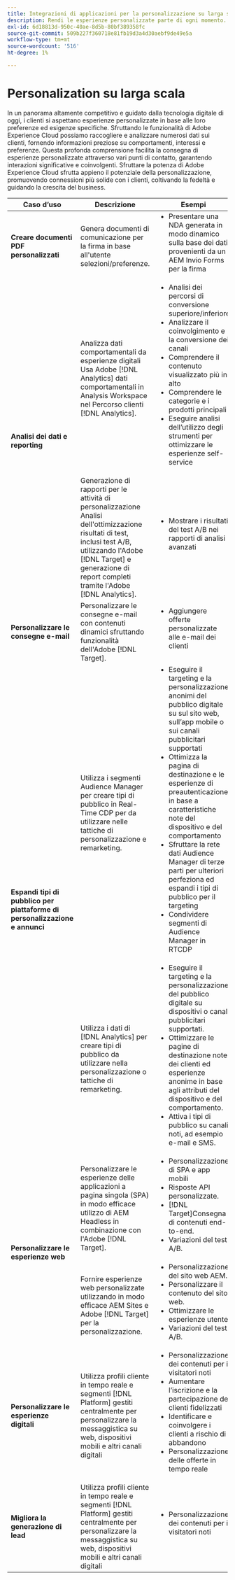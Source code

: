 ```yaml
---
title: Integrazioni di applicazioni per la personalizzazione su larga scala
description: Rendi le esperienze personalizzate parte di ogni momento.
exl-id: 6d18813d-950c-40ae-8d5b-80bf389358fc
source-git-commit: 509b227f360718e81fb19d3a4d30aebf9de49e5a
workflow-type: tm+mt
source-wordcount: '516'
ht-degree: 1%

---
```


# Personalization su larga scala

In un panorama altamente competitivo e guidato dalla tecnologia digitale di oggi, i clienti si aspettano esperienze personalizzate in base alle loro preferenze ed esigenze specifiche. Sfruttando le funzionalità di Adobe Experience Cloud possiamo raccogliere e analizzare numerosi dati sui clienti, fornendo informazioni preziose su comportamenti, interessi e preferenze. Questa profonda comprensione facilita la consegna di esperienze personalizzate attraverso vari punti di contatto, garantendo interazioni significative e coinvolgenti. Sfruttare la potenza di Adobe Experience Cloud sfrutta appieno il potenziale della personalizzazione, promuovendo connessioni più solide con i clienti, coltivando la fedeltà e guidando la crescita del business.

<table>
 <thead>
    <tr>
      <th>Caso d’uso</th>
      <th>Descrizione</th>
      <th>Esempi</th>
      <th>Applicazioni</th>
    </tr>
  </thead>
  <tbody>
    <tr>
      <td><strong>Creare documenti PDF personalizzati</strong></td>
      <td>
        Genera documenti di comunicazione per la firma in base all'utente
        selezioni/preferenze.
      </td>
      <td>
        <ul style="margin-top: 0;">
          <li>
            Presentare una NDA generata in modo dinamico sulla base dei dati provenienti da un AEM
            Invio Forms per la firma
          </li>
        </ul>
      </td>
      <td>
        <a
          href="../integrations-between-applications/experience-manager/experience-manager-acrobat-sign.md"
          target="_blank"
          rel="noopener noreferrer"
          >AEM Forms e Sign</a
        >
      </td>
    </tr>
    <tr>
      <td rowspan="2"><strong>Analisi dei dati e reporting</strong></td>
      <td>
        Analizza dati comportamentali da esperienze digitali <br />Usa Adobe
        [!DNL Analytics] dati comportamentali in Analysis Workspace nel Percorso clienti
        [!DNL Analytics].
      </td>
      <td>
        <ul style="margin-top: 0;">
          <li>Analisi dei percorsi di conversione superiore/inferiore</li>
          <li>Analizzare il coinvolgimento e la conversione dei canali</li>
          <li>Comprendere il contenuto visualizzato più in alto</li>
          <li>Comprendere le categorie e i prodotti principali</li>
          <li>
            Eseguire analisi dell’utilizzo degli strumenti per ottimizzare le esperienze self-service
          </li>
        </ul>
      </td>
      <td>
        <a
          href="../integrations-between-applications/analytics/analytics-customer-journey-analytics.md"
          target="_blank"
          rel="noopener noreferrer"
          >[!DNL Analytics] e Percorso clienti [!DNL Analytics]</a
        >
      </td>
    </tr>
    <tr>
      <td>
        Generazione di rapporti per le attività di personalizzazione<br />Analisi dell'ottimizzazione
        risultati di test, inclusi test A/B, utilizzando l'Adobe [!DNL Target] e
        generazione di report completi tramite l'Adobe [!DNL Analytics].
      </td>
      <td>
        <ul style="margin-top: 0;">
          <li>Mostrare i risultati del test A/B nei rapporti di analisi avanzati</li>
        </ul>
      </td>
      <td>
        <a
          href="../integrations-between-applications/analytics/analytics-target.md"
          target="_blank"
          rel="noopener noreferrer"
          >[!DNL Analytics] e [!DNL Target]</a
        >
      </td>
    </tr>
    <tr>
      <td><strong>Personalizzare le consegne e-mail</strong></td>
      <td>
        Personalizzare le consegne e-mail con contenuti dinamici sfruttando
        funzionalità dell'Adobe [!DNL Target].
      </td>
      <td>
        <ul style="margin-top: 0;">
          <li>Aggiungere offerte personalizzate alle e-mail dei clienti</li>
        </ul>
      </td>
      <td>
        <a
          href="../integrations-between-applications/campaign//campaign-target.md"
          target="_blank"
          rel="noopener noreferrer"
          >[!DNL Campaign] e [!DNL Target]</a
        >
      </td>
    </tr>
    <tr>
      <td rowspan="2">
        <strong>Espandi tipi di pubblico per piattaforme di personalizzazione e annunci</strong>
      </td>
      <td>
        Utilizza i segmenti Audience Manager per creare tipi di pubblico in Real-Time CDP per
        da utilizzare nelle tattiche di personalizzazione e remarketing.
      </td>
      <td>
        <ul style="margin-top: 0;">
          <li>
            Eseguire il targeting e la personalizzazione anonimi del pubblico digitale su
            sul sito web, sull’app mobile o sui canali pubblicitari supportati
          </li>
          <li>
            Ottimizza la pagina di destinazione e le esperienze di preautenticazione in base a
            caratteristiche note del dispositivo e del comportamento
          </li>
          <li>
            Sfruttare la rete dati Audience Manager di terze parti per ulteriori
            perfeziona ed espandi i tipi di pubblico per il targeting
          </li>
          <li>Condividere segmenti di Audience Manager in RTCDP</li>
        </ul>
      </td>
      <td>
        <a
          href="../integrations-between-applications/aam/aam-rtcdp.md"
          target="_blank"
          rel="noopener noreferrer"
          >Dati cliente in tempo reale e Audience Manager [!DNL Platform]</a
        >
      </td>
    </tr>
    <tr>
      <td>
        Utilizza i dati di [!DNL Analytics] per creare tipi di pubblico da utilizzare nella personalizzazione o
        tattiche di remarketing.
      </td>
      <td>
        <ul style="margin-top: 0;">
          <li>
            Eseguire il targeting e la personalizzazione del pubblico digitale su dispositivi o
            canali pubblicitari supportati.
          </li>
          <li>
            Ottimizzare le pagine di destinazione note dei clienti ed esperienze anonime
            in base agli attributi del dispositivo e del comportamento.
          </li>
          <li>Attiva i tipi di pubblico su canali noti, ad esempio e-mail e SMS.</li>
        </ul>
      </td>
      <td>
        <a
          href="../integrations-between-applications/analytics/analytics-customer-journey-analytics.md"
          target="_blank"
          rel="noopener noreferrer"
          >[!DNL Analytics] e dati cliente in tempo reale [!DNL Platform]</a
        >
      </td>
    </tr>
    <tr>
      <td rowspan="2"><strong>Personalizzare le esperienze web</strong></td>
      <td>
        Personalizzare le esperienze delle applicazioni a pagina singola (SPA) in modo efficace
        utilizzo di AEM Headless in combinazione con l'Adobe [!DNL Target].
      </td>
      <td>
        <ul style="margin-top: 0;">
          <li>Personalizzazione di SPA e app mobili</li>
          <li>Risposte API personalizzate.</li>
          <li>[!DNL Target]Consegna di contenuti end-to-end.</li>
          <li>Variazioni del test A/B.</li>
        </ul>
      </td>
      <td>
        <a
          href="../integrations-between-applications/experience-manager/experience-manager-target.md"
          target="_blank"
          rel="noopener noreferrer"
          >AEM headless e [!DNL Target]</a
        >
      </td>
    </tr>
    <tr>
      <td>
        Fornire esperienze web personalizzate utilizzando in modo efficace AEM Sites
        e Adobe [!DNL Target] per la personalizzazione.
      </td>
      <td>
        <ul style="margin-top: 0;">
          <li>Personalizzazione del sito web AEM.</li>
          <li>Personalizzare il contenuto del sito web.</li>
          <li>Ottimizzare le esperienze utente.</li>
          <li>Variazioni del test A/B.</li>
        </ul>
      </td>
      <td>
        <a
          href="../integrations-between-applications/experience-manager/experience-manager-target.md"
          target="_blank"
          rel="noopener noreferrer"
          >AEM Sites e [!DNL Target]</a
        >
      </td>
    </tr>
    <tr>
      <td><strong>Personalizzare le esperienze digitali</strong></td>
      <td>
        Utilizza profili cliente in tempo reale e segmenti [!DNL Platform] gestiti centralmente
        per personalizzare la messaggistica su web, dispositivi mobili e altri canali digitali
      </td>
      <td>
        <ul style="margin-top: 0;">
          <li>Personalizzazione dei contenuti per i visitatori noti</li>
          <li>Aumentare l’iscrizione e la partecipazione dei clienti fidelizzati</li>
          <li>Identificare e coinvolgere i clienti a rischio di abbandono</li>
          <li>Personalizzazione delle offerte in tempo reale</li>
        </ul>
      </td>
      <td>
        <a
          href="../integrations-between-applications/rtcdp/rtcdp-target.md"
          target="_blank"
          rel="noopener noreferrer"
          >Dati cliente in tempo reale [!DNL Platform] e [!DNL Target]</a
        >
      </td>
    </tr>
    <tr>
      <td><strong>Migliora la generazione di lead</strong></td>
      <td>
        Utilizza profili cliente in tempo reale e segmenti [!DNL Platform] gestiti centralmente
        per personalizzare la messaggistica su web, dispositivi mobili e altri canali digitali
      </td>
      <td>
        <ul style="margin-top: 0;">
          <li>Personalizzazione dei contenuti per i visitatori noti</li>
        </ul>
      </td>
      <td>
        <a
          href="../integrations-between-applications/rtcdp/rtcdp-target.md"
          target="_blank"
          rel="noopener noreferrer"
          >Dati cliente in tempo reale [!DNL Platform] e [!DNL Target]</a
        >
      </td>
    </tr>
  </tbody>
</table>
